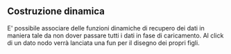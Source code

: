 ## Costruzione dinamica

E' possibile associare delle funzioni dinamiche di recupero dei dati in maniera tale da non dover passare tutti i dati in fase di caricamento. Al click di un dato nodo verrà lanciata una fun per il disegno dei propri figli.
